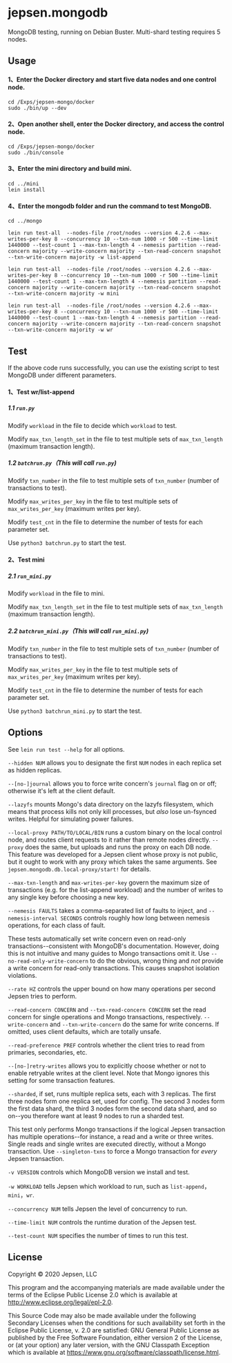 # jepsen.mongodb



MongoDB testing, running on Debian Buster. Multi-shard testing requires 5 nodes.

## Usage



#### 1、Enter the Docker directory and start five data nodes and one control node.

```
cd /Exps/jepsen-mongo/docker
sudo ./bin/up --dev
```

#### 2、Open another shell, enter the Docker directory, and access the control node.

```
cd /Exps/jepsen-mongo/docker
sudo ./bin/console  
```

#### 3、Enter the mini directory and build mini.

```
cd ../mini
lein install
```

#### 4、Enter the mongodb folder and run the command to test MongoDB.

```
cd ../mongo
```

```
lein run test-all  --nodes-file /root/nodes --version 4.2.6 --max-writes-per-key 8 --concurrency 10 --txn-num 1000 -r 500 --time-limit 1440000 --test-count 1 --max-txn-length 4 --nemesis partition --read-concern majority --write-concern majority --txn-read-concern snapshot --txn-write-concern majority -w list-append
```

```
lein run test-all  --nodes-file /root/nodes --version 4.2.6 --max-writes-per-key 8 --concurrency 10 --txn-num 1000 -r 500 --time-limit 1440000 --test-count 1 --max-txn-length 4 --nemesis partition --read-concern majority --write-concern majority --txn-read-concern snapshot --txn-write-concern majority -w mini
```

```
lein run test-all  --nodes-file /root/nodes --version 4.2.6 --max-writes-per-key 8 --concurrency 10 --txn-num 1000 -r 500 --time-limit 1440000 --test-count 1 --max-txn-length 4 --nemesis partition --read-concern majority --write-concern majority --txn-read-concern snapshot --txn-write-concern majority -w wr
```



## Test



If the above code runs successfully, you can use the existing script to test MongoDB under different parameters.

#### 1、Test wr/list-append

##### 1.1  ``run.py``

Modify ``workload`` in the file to decide which ``workload`` to test.

Modify ``max_txn_length_set`` in the file to test multiple sets of ``max_txn_length`` (maximum transaction length).

##### 1.2  ``batchrun.py``（This will call ``run.py``)

Modify ``txn_number`` in the file to test multiple sets of ``txn_number`` (number of transactions to test).

Modify ``max_writes_per_key`` in the file to test multiple sets of ``max_writes_per_key`` (maximum writes per key).

Modify ``test_cnt`` in the file to determine the number of tests for each parameter set.

Use ``python3 batchrun.py`` to start the test.


#### 2、Test mini

##### 2.1  ``run_mini.py``

Modify ``workload`` in the file to mini.

Modify ``max_txn_length_set`` in the file to test multiple sets of ``max_txn_length`` (maximum transaction length).

##### 2.2  ``batchrun_mini.py``（This will call ``run_mini.py``)

Modify ``txn_number`` in the file to test multiple sets of ``txn_number`` (number of transactions to test).

Modify ``max_writes_per_key`` in the file to test multiple sets of ``max_writes_per_key`` (maximum writes per key).

Modify ``test_cnt`` in the file to determine the number of tests for each parameter set.

Use ``python3 batchrun_mini.py`` to start the test.


## Options

See `lein run test --help` for all options.

`--hidden NUM` allows you to designate the first `NUM` nodes in each replica
set as hidden replicas.

`--[no-]journal` allows you to force write concern's `journal` flag on or off; otherwise it's left at the client default.

`--lazyfs` mounts Mongo's data directory on the lazyfs filesystem, which means
that process kills not only kill processes, but *also* lose un-fsynced writes.
Helpful for simulating power failures.

`--local-proxy PATH/TO/LOCAL/BIN` runs a custom binary on the local control
node, and routes client requests to it rather than remote nodes directly.
`--proxy` does the same, but uploads and runs the proxy on each DB node. This
feature was developed for a Jepsen client whose proxy is not public, but it
ought to work with any proxy which takes the same arguments. See
`jepsen.mongodb.db.local-proxy/start!` for details.

`--max-txn-length` and `max-writes-per-key` govern the maximum size of
transactions (e.g. for the list-append workload) and the number of writes to
any single key before choosing a new key.

`--nemesis FAULTS` takes a comma-separated list of faults to inject, and
`--nemesis-interval SECONDS` controls roughly how long between nemesis
operations, for each class of fault.

These tests automatically set write concern even on read-only
transactions--consistent with MongoDB's documentation. However, doing this is
not intuitive and many guides to Mongo transactions omit it. Use
`--no-read-only-write-concern` to do the obvious, wrong thing and *not* provide
a write concern for read-only transactions. This causes snapshot isolation
violations.

`--rate HZ` controls the upper bound on how many operations per second Jepsen
tries to perform.

`--read-concern CONCERN` and `--txn-read-concern CONCERN` set the read concern
for single operations and Mongo transactions, respectively. `--write-concern`
  and `--txn-write-concern` do the same for write concerns. If omitted, uses
  client defaults, which are totally unsafe.

`--read-preference PREF` controls whether the client tries to read from
primaries, secondaries, etc.

`--[no-]retry-writes` allows you to explicitly choose whether or not to
enable retryable writes at the client level. Note that Mongo ignores this
setting for some transaction features.

`--sharded`, if set, runs multiple replica sets, each with 3 replicas. The
first three nodes form one replica set, used for config. The second 3 nodes
form the first data shard, the third 3 nodes form the second data shard, and so
on--you therefore want at least 9 nodes to run a sharded test.

This test only performs Mongo transactions if the logical Jepsen transaction
has multiple operations--for instance, a read and a write or three writes.
Single reads and single writes are executed directly, without a Mongo
transaction. Use `--singleton-txns` to force a Mongo transaction for *every*
Jepsen transaction.

`-v VERSION` controls which MongoDB version we install and test.

``-w WORKLOAD``  tells Jepsen which workload to run, such as ``list-append``，``mini``，``wr``.

``--concurrency NUM``  tells Jepsen the level of concurrency to run.

``--time-limit NUM`` controls the runtime duration of the Jepsen test.

`` --test-count NUM `` specifies the number of times to run this test.


## License



Copyright © 2020 Jepsen, LLC

This program and the accompanying materials are made available under the terms of the Eclipse Public License 2.0 which is available at http://www.eclipse.org/legal/epl-2.0.

This Source Code may also be made available under the following Secondary Licenses when the conditions for such availability set forth in the Eclipse Public License, v. 2.0 are satisfied: GNU General Public License as published by the Free Software Foundation, either version 2 of the License, or (at your option) any later version, with the GNU Classpath Exception which is available at https://www.gnu.org/software/classpath/license.html.
